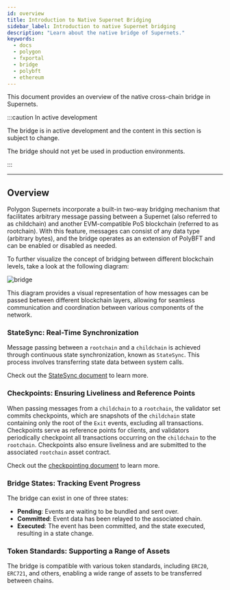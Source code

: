 ```yaml
---
id: overview
title: Introduction to Native Supernet Bridging
sidebar_label: Introduction to native Supernet bridging
description: "Learn about the native bridge of Supernets."
keywords:
  - docs
  - polygon
  - fxportal
  - bridge
  - polybft
  - ethereum
---
```


This document provides an overview of the native cross-chain bridge in Supernets.

:::caution In active development

The bridge is in active development and the content in this section is subject to change.

The bridge should not yet be used in production environments.

:::

---

## Overview

Polygon Supernets incorporate a built-in two-way bridging mechanism that facilitates arbitrary message passing between a Supernet (also referred to as childchain) and another EVM-compatible PoS blockchain (referred to as rootchain). With this feature, messages can consist of any data type (arbitrary bytes), and the bridge operates as an extension of PolyBFT and can be enabled or disabled as needed.

To further visualize the concept of bridging between different blockchain levels, take a look at the following diagram:

<div>
  <img src="/img/supernets/l1-l2-l3.excalidraw.png" alt="bridge" style={{display: 'block', margin: '0 auto', width: '290px', height: 'auto', objectFit: 'contain'}}/>
</div>

This diagram provides a visual representation of how messages can be passed between different blockchain layers, allowing for seamless communication and coordination between various components of the network.

### StateSync: Real-Time Synchronization

Message passing between a `rootchain` and a `childchain` is achieved through continuous state synchronization, known as `StateSync`. This process involves transferring state data between system calls.

Check out the [StateSync document](/docs/supernets/design/bridge/statesync.md) to learn more.

### Checkpoints: Ensuring Liveliness and Reference Points

When passing messages from a `childchain` to a `rootchain`, the validator set commits checkpoints, which are snapshots of the `childchain` state containing only the root of the `Exit` events, excluding all transactions. Checkpoints serve as reference points for clients, and validators periodically checkpoint all transactions occurring on the `childchain` to the `rootchain`. Checkpoints also ensure liveliness and are submitted to the associated `rootchain` asset contract.

Check out the [checkpointing document](/docs/supernets/design/bridge/checkpoint.md) to learn more.

### Bridge States: Tracking Event Progress

The bridge can exist in one of three states:

- **Pending**: Events are waiting to be bundled and sent over.
- **Committed**: Event data has been relayed to the associated chain.
- **Executed**: The event has been committed, and the state executed, resulting in a state change.

### Token Standards: Supporting a Range of Assets

The bridge is compatible with various token standards, including `ERC20`, `ERC721`, and others, enabling a wide range of assets to be transferred between chains.
